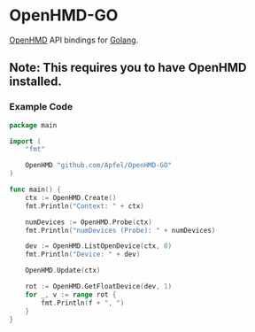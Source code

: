 # OpenHMD-GO
[OpenHMD](http://www.openhmd.net/) API bindings for [Golang](https://golang.org/).

## Note: This requires you to have OpenHMD installed.

### Example Code
```go
package main

import (
	"fmt"

	OpenHMD "github.com/Apfel/OpenHMD-GO"
)

func main() {
	ctx := OpenHMD.Create()
	fmt.Println("Context: " + ctx)

	numDevices := OpenHMD.Probe(ctx)
	fmt.Println("numDevices (Probe): " + numDevices)

	dev := OpenHMD.ListOpenDevice(ctx, 0)
	fmt.Println("Device: " + dev)

	OpenHMD.Update(ctx)

	rot := OpenHMD.GetFloatDevice(dev, 1)
	for _, v := range rot {
		fmt.Println(f + ", ")
	}
}
```